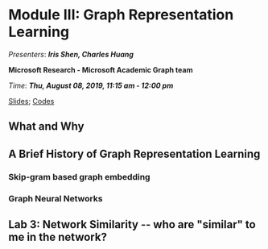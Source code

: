 # Module III: Graph Representation Learning

_Presenters_: _**Iris Shen, Charles Huang**_

**Microsoft Research - Microsoft Academic Graph team**

_Time_: _**Thu, August 08, 2019, 11:15 am - 12:00 pm**_

[Slides](./Module_III_GraphKnowledgeGraph_KDD2019_HandsOn.pdf); [Codes](./3.NetworkSimilarityDemo.py)

## What and Why

## A Brief History of Graph Representation Learning

### Skip-gram based graph embedding

### Graph Neural Networks

## Lab 3: Network Similarity -- who are "similar" to me in the network? 

